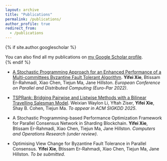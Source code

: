 ```yaml
---
layout: archive
title: "Publications"
permalink: /publications/
author_profile: true
redirect_from:
  - /publications
---
```


{% if site.author.googlescholar %}
  <div class="wordwrap">You can also find all my publications on <a href="{{site.author.googlescholar}}">my Google Scholar profile</a>.</div>
{% endif %}

<!--{% include base_path %}-->

<!--{% for post in site.publications reversed %}
  {% include archive-single.html %}
{% endfor %}-->

* [A Stochastic Programming Approach for an Enhanced Performance of a Multi-committees Byzantine Fault Tolerant Algorithm](https://link.springer.com/chapter/10.1007/978-3-031-31209-0_20). **Yifei Xie**, Btissam Er-Rahmadi, Xiao Chen, Tiejun Ma, Jane Hillston. *European Conference on Parallel and Distributed Computing (Euro-Par 2022)*.

* [TSPRank: Bridging Pairwise and Listwise Methods with a Bilinear Travelling Salesman Model](https://arxiv.org/abs/2411.12064). Weixian Waylon Li, Yftah Ziser, **Yifei Xie**, Shay B. Cohen, Tiejun Ma. *To appear in ACM SIGKDD 2025*.

* A Stochastic Programming-based Performance Optimization Framework for Parallel Consensus Network in Sharding Blockchain. **Yifei Xie**, Btissam Er-Rahmadi, Xiao Chen, Tiejun Ma, Jane Hillston. *Computers and Operations Research (under review)*.

* Optimising View Change for Byzantine Fault Tolerance in Parallel Consensus. **Yifei Xie**, Btissam Er-Rahmadi, Xiao Chen, Tiejun Ma, Jane Hillston. *To be submitted*.